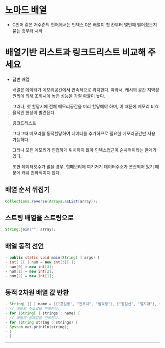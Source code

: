 # [노마드 배열](https://youtu.be/NFETSCJON2M)
* C언어 같은 저수준의 언어에서는 인덱스 0은  배열이 첫 칸부터 몇번째 떨어졌는지 묻는 것부터 시작

# 배열기반 리스트과 링크드리스트 비교해 주세요
- 답변
    배열

    배열은 데이터가 메모리공간에서 연속적으로 위치한다. 따라서, 캐시의 공간 지역성 원리에 의해 조회시에 높은 성능을 가질 확률이 높다.

    그러나, 첫 할당시에 전체 메모리공간을 미리 할당해야 하며, 이 때문에 메모리 비효율적인 현상이 발견된다

    링크드리스트

    그때그때 메모리를 동적할당하여 데이터를 추가하므로 필요한 메모리공간만 사용 가능하다.

    그러나 모든 메모리가 인접하게 위치하지 않아 인덱스접근이 순차적이라는 한계가 있다.

    또한 데이터갯수가 많을 경우, 힙메모리에 여기저기 데이터주소가 분산되어 있기 때문에 캐쉬 친화적이지 않다.


## 배열 순서 뒤집기
```java
Collections.reverse(Arrays.asList(array));
```

## 스트링 배열을 스트링으로
```java
String.join("", array);
```

## 배열 동적 선언
```java
- public static void main(String[ ] args) {
- int[ ][ ] num = new int[3][ ];
- num[0] = new int[3];
- num[1] = new int[2];
- num[2] = new int[1];
```

## 동적 2차원 배열 값 반환
```java
- String[ ][ ] name = {{"홍길동", "전우치", "임꺽정"}, {"장길산", "일지매"}, {"조세형"}};
- // 배열의 주소값을 반복한다.
- for (String[ ] strings : name) {
- // 배열의 실제값을 반복한다.
- for (String string : strings) {
- System.out.println(string);
- }
- }
```


<hr/>
